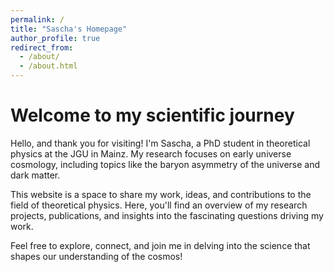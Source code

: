 ```yaml
---
permalink: /
title: "Sascha's Homepage"
author_profile: true
redirect_from: 
  - /about/
  - /about.html
---
```


# Welcome to my scientific journey
Hello, and thank you for visiting! I'm Sascha, a PhD student in theoretical physics at the JGU in Mainz. My research focuses on early universe cosmology, including topics like the baryon asymmetry of the universe and dark matter.

This website is a space to share my work, ideas, and contributions to the field of theoretical physics. Here, you'll find an overview of my research projects, publications, and insights into the fascinating questions driving my work.

Feel free to explore, connect, and join me in delving into the science that shapes our understanding of the cosmos!
